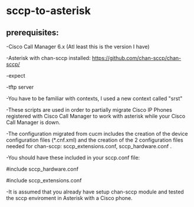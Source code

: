 # sccp-to-asterisk

## prerequisites:

-Cisco Call Manager 6.x (Atl least this is the version I have)
 
 -Asterisk with chan-sccp installed: https://github.com/chan-sccp/chan-sccp/
 
 -expect
 
 -tftp server
 
 -You have to be familiar with contexts, I used a new context called "srst"
 


-These scripts are used in order to partially migrate Cisco IP Phones registered with Cisco Call Manager to work with asterisk while your Cisco Call Manager is down.

-The configuration migrated from cucm includes the creation of the device configuration files (*.cnf.xml) and the creation of the 2 configuration files needed for chan-sccp: sccp_extensions.conf, sccp_hardware.conf .

-You should have these included in your sccp.conf file:

#include sccp_hardware.conf

#include sccp_extensions.conf

-It is assumed that you already have setup chan-sccp module and tested the sccp enviroment in Asterisk with a Cisco phone.


